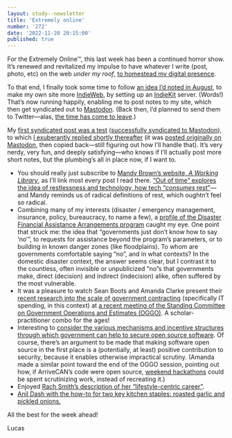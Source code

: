 ```yaml
---
layout: study--newsletter
title: 'Extremely online'
number: '272'
date: '2022-11-20 20:15:00'
published: true
---
```


For the Extremely Online™, this last week has been a continued horror show. It’s renewed and revitalized my impulse to have whatever I write (post, photo, etc) on the web _under my roof_, [to homestead my digital presence](https://web.archive.org/web/20131225171210/http://frankchimero.com/blog/2013/12/homesteading-2014/).

To that end, I finally took some time to follow [an idea I’d noted in August](https://lucascherkewski.com/study/toward-an-indie-website/), to make my own site more [IndieWeb](https://indieweb.org/), by setting up an [IndieKit](https://getindiekit.com/) server. (Words!) That’s now running happily, enabling me to post notes to my site, which then get syndicated out to [Mastodon](https://mastodon.social/@lchski). (Back then, I’d planned to send them to Twitter—alas, [the time has come to leave](https://www.pwnallthethings.com/p/twitter-was-special-but-its-time).)

My [first syndicated post was a test](https://lucascherkewski.com/notes/1668878168/) ([successfully syndicated to Mastodon](https://mastodon.social/@lchski/109371705113340339)), to which [I exuberantly replied shortly thereafter](https://lucascherkewski.com/notes/1668879996/) (it was [posted originally on Mastodon](https://mastodon.social/@lchski/109371720675024276), then copied back—still figuring out how I’ll handle that). It’s very nerdy, very fun, and deeply satisfying—who knows if I’ll actually post more short notes, but the plumbing’s all in place now, if I want to.

- You should really just subscribe to [Mandy Brown’s website, _A Working Library_](https://aworkinglibrary.com/), as I’ll link most every post I read there. [“Out of time” explores the idea of restlessness and technology, how tech “_consumes_ rest”](https://aworkinglibrary.com/writing/out-of-time)—and Mandy reminds us of radical definitions of rest, which oughtn’t feel so radical.
- Combining many of my interests (disaster / emergency management, insurance, policy, bureaucracy, to name a few), a [profile of the Disaster Financial Assistance Arrangements program](https://www.theglobeandmail.com/canada/article-natural-disaster-relief-payments/) caught my eye. One point that struck me: the idea that “governments just don’t know how to say ‘no’”, to requests for assistance beyond the program’s parameters, or to building in known danger zones (like floodplains). To whom are governments comfortable saying “no”, and in what contexts? In the domestic disaster context, the answer seems clear, but I contrast it to the countless, often invisible or unpublicized “no”s that governments make, direct (decision) and indirect (indecision) alike, often suffered by the most vulnerable.
- It was a pleasure to watch Sean Boots and Amanda Clarke present their [recent research into the scale of government contracting](https://govcanadacontracts.ca/) (specifically IT spending, in this context) at [a recent meeting of the Standing Committee on Government Operations and Estimates (OGGO)](https://www.ourcommons.ca/DocumentViewer/en/44-1/OGGO/meeting-39/notice). A scholar-practitioner combo for the ages!
- Interesting to [consider the various mechanisms and incentive structures through which government can help to secure open source software](https://www.lawfareblog.com/securing-open-source-software-act-good-whatever-happened-legal-liability). Of course, there’s an argument to be made that making software open source in the first place is a (potentially, at least) positive contribution to security, because it enables otherwise impractical scrutiny. (Amanda made a similar point toward the end of the OGGO session, pointing out how, if ArriveCAN’s code were open source, [weekend hackathons](https://www.theglobeandmail.com/politics/article-two-canadian-tech-companies-say-each-recreated-arrivecan-app-to-show/) could be spent scrutinizing work, instead of recreating it.)
- Enjoyed [Rach Smith’s description of her “lifestyle-centric career”](https://rachsmith.com/my-lifestyle-centric-career/).
- [Anil Dash with the how-to for two key kitchen staples: roasted garlic and pickled onions.](https://anildash.com/2022/11/15/cook-these-two-things/)

All the best for the week ahead!

Lucas